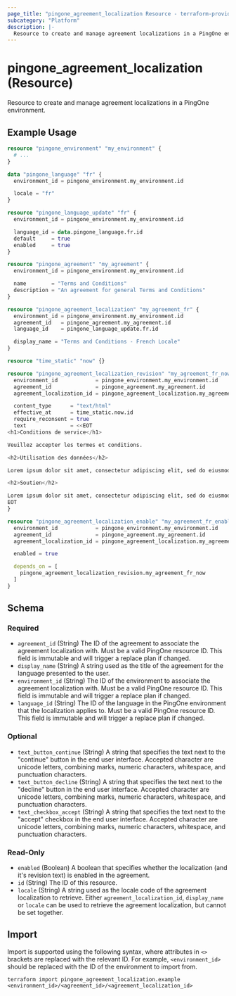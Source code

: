 ```yaml
---
page_title: "pingone_agreement_localization Resource - terraform-provider-pingone"
subcategory: "Platform"
description: |-
  Resource to create and manage agreement localizations in a PingOne environment.
---
```


# pingone_agreement_localization (Resource)

Resource to create and manage agreement localizations in a PingOne environment.

## Example Usage

```terraform
resource "pingone_environment" "my_environment" {
  # ...
}

data "pingone_language" "fr" {
  environment_id = pingone_environment.my_environment.id

  locale = "fr"
}

resource "pingone_language_update" "fr" {
  environment_id = pingone_environment.my_environment.id

  language_id = data.pingone_language.fr.id
  default     = true
  enabled     = true
}

resource "pingone_agreement" "my_agreement" {
  environment_id = pingone_environment.my_environment.id

  name        = "Terms and Conditions"
  description = "An agreement for general Terms and Conditions"
}

resource "pingone_agreement_localization" "my_agreement_fr" {
  environment_id = pingone_environment.my_environment.id
  agreement_id   = pingone_agreement.my_agreement.id
  language_id    = pingone_language_update.fr.id

  display_name = "Terms and Conditions - French Locale"
}

resource "time_static" "now" {}

resource "pingone_agreement_localization_revision" "my_agreement_fr_now" {
  environment_id            = pingone_environment.my_environment.id
  agreement_id              = pingone_agreement.my_agreement.id
  agreement_localization_id = pingone_agreement_localization.my_agreement_fr.id

  content_type      = "text/html"
  effective_at      = time_static.now.id
  require_reconsent = true
  text              = <<EOT
<h1>Conditions de service</h1>

Veuillez accepter les termes et conditions.

<h2>Utilisation des données</h2>

Lorem ipsum dolor sit amet, consectetur adipiscing elit, sed do eiusmod tempor incididunt ut labore et dolore magna aliqua. Ut enim ad minim veniam, quis nostrud exercitation ullamco laboris nisi ut aliquip ex ea commodo consequat. Duis aute irure dolor in reprehenderit in voluptate velit esse cillum dolore eu fugiat nulla pariatur. Excepteur sint occaecat cupidatat non proident, sunt in culpa qui officia deserunt mollit anim id est laborum.

<h2>Soutien</h2>

Lorem ipsum dolor sit amet, consectetur adipiscing elit, sed do eiusmod tempor incididunt ut labore et dolore magna aliqua. Ut enim ad minim veniam, quis nostrud exercitation ullamco laboris nisi ut aliquip ex ea commodo consequat. Duis aute irure dolor in reprehenderit in voluptate velit esse cillum dolore eu fugiat nulla pariatur. Excepteur sint occaecat cupidatat non proident, sunt in culpa qui officia deserunt mollit anim id est laborum.
EOT
}

resource "pingone_agreement_localization_enable" "my_agreement_fr_enable" {
  environment_id            = pingone_environment.my_environment.id
  agreement_id              = pingone_agreement.my_agreement.id
  agreement_localization_id = pingone_agreement_localization.my_agreement_fr.id

  enabled = true

  depends_on = [
    pingone_agreement_localization_revision.my_agreement_fr_now
  ]
}
```

<!-- schema generated by tfplugindocs -->
## Schema

### Required

- `agreement_id` (String) The ID of the agreement to associate the agreement localization with.  Must be a valid PingOne resource ID.  This field is immutable and will trigger a replace plan if changed.
- `display_name` (String) A string used as the title of the agreement for the language presented to the user.
- `environment_id` (String) The ID of the environment to associate the agreement localization with.  Must be a valid PingOne resource ID.  This field is immutable and will trigger a replace plan if changed.
- `language_id` (String) The ID of the language in the PingOne environment that the localization applies to.  Must be a valid PingOne resource ID.  This field is immutable and will trigger a replace plan if changed.

### Optional

- `text_button_continue` (String) A string that specifies the text next to the "continue" button in the end user interface. Accepted character are unicode letters, combining marks, numeric characters, whitespace, and punctuation characters.
- `text_button_decline` (String) A string that specifies the text next to the "decline" button in the end user interface. Accepted character are unicode letters, combining marks, numeric characters, whitespace, and punctuation characters.
- `text_checkbox_accept` (String) A string that specifies the text next to the "accept" checkbox in the end user interface. Accepted character are unicode letters, combining marks, numeric characters, whitespace, and punctuation characters.

### Read-Only

- `enabled` (Boolean) A boolean that specifies whether the localization (and it's revision text) is enabled in the agreement.
- `id` (String) The ID of this resource.
- `locale` (String) A string used as the locale code of the agreement localization to retrieve. Either `agreement_localization_id`, `display_name` or `locale` can be used to retrieve the agreement localization, but cannot be set together.

## Import

Import is supported using the following syntax, where attributes in `<>` brackets are replaced with the relevant ID.  For example, `<environment_id>` should be replaced with the ID of the environment to import from.

```shell
terraform import pingone_agreement_localization.example <environment_id>/<agreement_id>/<agreement_localization_id>
```
